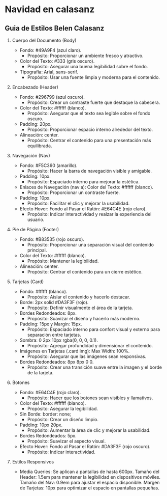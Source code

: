 # Navidad en calasanz

## Guia de Estilos Belen Calasanz
  
1. Cuerpo del Documento (Body)
    - Fondo: #49A9F4 (azul claro).
        - Propósito: Proporcionar un ambiente fresco y atractivo.
    - Color del Texto: #333 (gris oscuro).
        - Propósito: Asegurar una buena legibilidad sobre el fondo.
    - Tipografía: Arial, sans-serif.
        - Propósito: Usar una fuente limpia y moderna para el contenido.

2. Encabezado (Header)
    - Fondo: #296799 (azul oscuro).
        - Propósito: Crear un contraste fuerte que destaque la cabecera.
    - Color del Texto: #ffffff (blanco).
        - Propósito: Asegurar que el texto sea legible sobre el fondo oscuro.
    - Padding: 20px.
        - Propósito: Proporcionar espacio interno alrededor del texto.
    - Alineación: center.
        - Propósito: Centrar el contenido para una presentación más equilibrada.

3. Navegación (Nav)
    - Fondo: #F5C360 (amarillo).
        - Propósito: Hacer la barra de navegación visible y amigable.
    - Padding: 10px.
        - Propósito: Espaciado interno para mejorar la estética.
    - Enlaces de Navegación (nav a):
        Color del Texto: #ffffff (blanco).
        - Propósito: Proporcionar un contraste fuerte.
    - Padding: 10px.
        - Propósito: Facilitar el clic y mejorar la usabilidad.
    - Efecto Hover:
        Fondo al Pasar el Ratón: #E64C4E (rojo claro).
        - Propósito: Indicar interactividad y realzar la experiencia del usuario.

4. Pie de Página (Footer)
    - Fondo: #B83535 (rojo oscuro).
        - Propósito: Proporcionar una separación visual del contenido principal.
    - Color del Texto: #ffffff (blanco).
        - Propósito: Mantener la legibilidad.
    - Alineación: center.
        - Propósito: Centrar el contenido para un cierre estético.

5. Tarjetas (Card)
    - Fondo: #ffffff (blanco).
        - Propósito: Aislar el contenido y hacerlo destacar.
    - Borde: 2px solid #DA3F3F (rojo).
        - Propósito: Definir visualmente el área de la tarjeta.
    - Bordes Redondeados: 8px.
        - Propósito: Suavizar el diseño y hacerlo más moderno.
    - Padding: 15px y Margin: 15px.
        - Propósito: Espaciado interno para confort visual y externo para separación entre tarjetas.
    - Sombra: 0 2px 10px rgba(0, 0, 0, 0.1).
        - Propósito: Agregar profundidad y dimensionar el contenido.
    - Imágenes en Tarjetas (.card img):
        Max Width: 100%.
        - Propósito: Asegurar que las imágenes sean responsivas.
    - Bordes Redondeados: 8px 8px 0 0.
        - Propósito: Crear una transición suave entre la imagen y el borde de la tarjeta.

6. Botones
    - Fondo: #E64C4E (rojo claro).
        - Propósito: Hacer que los botones sean visibles y llamativos.
    - Color del Texto: #ffffff (blanco).
        - Propósito: Asegurar la legibilidad.
    - Sin Borde: border: none;
        - Propósito: Crear un diseño limpio.
    - Padding: 10px 20px.
        - Propósito: Aumentar la área de clic y mejorar la usabilidad.
    - Bordes Redondeados: 5px.
        - Propósito: Suavizar el aspecto visual.
    - Efecto Hover:
        Fondo al Pasar el Ratón: #DA3F3F (rojo oscuro).
        - Propósito: Indicar interactividad.

7. Estilos Responsivos
    - Media Queries: Se aplican a pantallas de hasta 600px.
        Tamaño del Header: 1.5em para mantener la legibilidad en dispositivos móviles.
        Tamaño del Nav: 0.9em para ajustar el espacio disponible.
        Margen de Tarjetas: 10px para optimizar el espacio en pantallas pequeñas.

